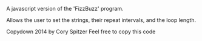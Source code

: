 A javascript version of the 'FizzBuzz' program.

Allows the user to set the strings, their repeat intervals, and the loop length.

Copydown 2014 by Cory Spitzer
Feel free to copy this code
